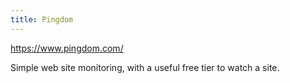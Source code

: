 ```yaml
---
title: Pingdom
---
```

https://www.pingdom.com/

Simple web site monitoring, with a useful free tier to watch a site.
